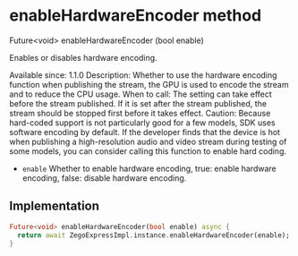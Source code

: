 


# enableHardwareEncoder method








Future&lt;void> enableHardwareEncoder
(bool enable)





<p>Enables or disables hardware encoding.</p>
<p>Available since: 1.1.0
Description: Whether to use the hardware encoding function when publishing the stream, the GPU is used to encode the stream and to reduce the CPU usage.
When to call: The setting can take effect before the stream published. If it is set after the stream published, the stream should be stopped first before it takes effect.
Caution: Because hard-coded support is not particularly good for a few models, SDK uses software encoding by default. If the developer finds that the device is hot when publishing a high-resolution audio and video stream during testing of some models, you can consider calling this function to enable hard coding.</p>
<ul>
<li><code>enable</code> Whether to enable hardware encoding, true: enable hardware encoding, false: disable hardware encoding.</li>
</ul>



## Implementation

```dart
Future<void> enableHardwareEncoder(bool enable) async {
  return await ZegoExpressImpl.instance.enableHardwareEncoder(enable);
}
```







